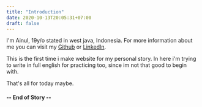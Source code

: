 ```yaml
---
title: "Introduction"
date: 2020-10-13T20:05:31+07:00
draft: false
---
```


I'm Ainul, 19y/o stated in west java, Indonesia. For more information about me you can visit my [Github](https://github.com/ai-null) or [LinkedIn](https://linkedin.com/in/ai-null).

This is the first time i make website for my personal story. In here i'm trying to write in full english for practicing too, since im not that good to begin with.

That's all for today maybe.

#### -- End of Story --
